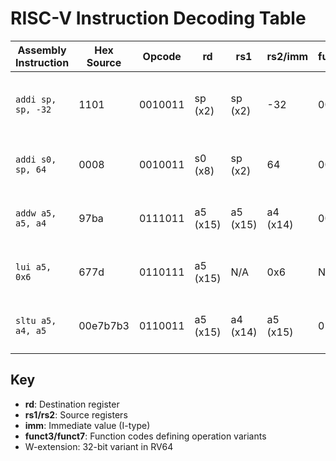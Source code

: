 # RISC-V Instruction Decoding Table

| Assembly Instruction | Hex Source   | Opcode | rd  | rs1 | rs2/imm | funct3 | funct7 | 32-bit Binary Representation       | Description                          |
|----------------------|--------------|--------|-----|-----|---------|--------|--------|------------------------------------|--------------------------------------|
| `addi sp, sp, -32`   | 1101         | 0010011 | sp (x2) | sp (x2) | -32     | 000    | N/A    | 0000001 00000 00010 000 00010 0010011 | Adds immediate -32 to stack pointer  |
| `addi s0, sp, 64`    | 0008         | 0010011 | s0 (x8) | sp (x2) | 64      | 000    | N/A    | 0000000 00000 00010 000 01000 0010011 | Adds immediate 64 to sp, stores in s0|
| `addw a5, a5, a4`    | 97ba         | 0111011 | a5 (x15)| a5 (x15)| a4 (x14)| 000    | 0000000| 0000000 01110 01111 000 01111 0111011 | Adds 32-bit words (W-extension)      |
| `lui a5, 0x6`        | 677d         | 0110111 | a5 (x15)| N/A    | 0x6     | N/A    | N/A    | 000000000110 00000 000 01111 0110111 | Loads upper immediate 0x6 into a5    |
| `sltu a5, a4, a5`    | 00e7b7b3     | 0110011 | a5 (x15)| a4 (x14)| a5 (x15)| 011    | 0000000| 0000000 01111 01110 011 01111 0110011 | Sets a5=1 if a4 < a5 (unsigned)      |

## Key
- **rd**: Destination register
- **rs1/rs2**: Source registers
- **imm**: Immediate value (I-type)
- **funct3/funct7**: Function codes defining operation variants
- W-extension: 32-bit variant in RV64

